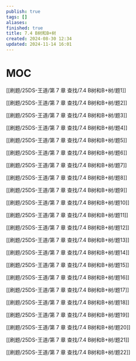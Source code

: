 ```yaml
---
publish: true
tags: []
aliases: 
finished: true
title: 7.4 B树和B+树
created: 2024-08-30 12:34
updated: 2024-11-14 16:01
---
```

# MOC

[[刷题/25DS-王道/第 7 章 查找/7.4 B树和B+树/题1]]

[[刷题/25DS-王道/第 7 章 查找/7.4 B树和B+树/题2]]

[[刷题/25DS-王道/第 7 章 查找/7.4 B树和B+树/题3]]

[[刷题/25DS-王道/第 7 章 查找/7.4 B树和B+树/题4]]

[[刷题/25DS-王道/第 7 章 查找/7.4 B树和B+树/题5]]

[[刷题/25DS-王道/第 7 章 查找/7.4 B树和B+树/题6]]

[[刷题/25DS-王道/第 7 章 查找/7.4 B树和B+树/题7]]

[[刷题/25DS-王道/第 7 章 查找/7.4 B树和B+树/题8]]

[[刷题/25DS-王道/第 7 章 查找/7.4 B树和B+树/题9]]

[[刷题/25DS-王道/第 7 章 查找/7.4 B树和B+树/题10]]

[[刷题/25DS-王道/第 7 章 查找/7.4 B树和B+树/题11]]

[[刷题/25DS-王道/第 7 章 查找/7.4 B树和B+树/题12]]

[[刷题/25DS-王道/第 7 章 查找/7.4 B树和B+树/题13]]

[[刷题/25DS-王道/第 7 章 查找/7.4 B树和B+树/题14]]

[[刷题/25DS-王道/第 7 章 查找/7.4 B树和B+树/题15]]

[[刷题/25DS-王道/第 7 章 查找/7.4 B树和B+树/题16]]

[[刷题/25DS-王道/第 7 章 查找/7.4 B树和B+树/题17]]

[[刷题/25DS-王道/第 7 章 查找/7.4 B树和B+树/题18]]

[[刷题/25DS-王道/第 7 章 查找/7.4 B树和B+树/题19]]

[[刷题/25DS-王道/第 7 章 查找/7.4 B树和B+树/题20]]

[[刷题/25DS-王道/第 7 章 查找/7.4 B树和B+树/题21]]

[[刷题/25DS-王道/第 7 章 查找/7.4 B树和B+树/题22]]
